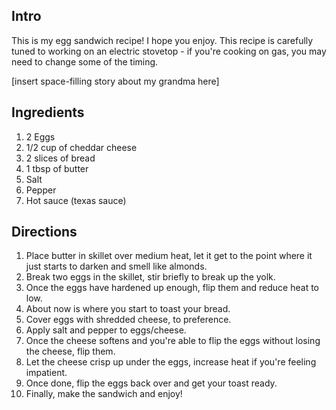 ## Intro
This is my egg sandwich recipe! I hope you enjoy. This recipe is carefully tuned to working on an electric stovetop - if you're cooking on gas, you may need to change some of the timing.

[insert space-filling story about my grandma here]

## Ingredients

1. 2 Eggs
1. 1/2 cup of cheddar cheese
1. 2 slices of bread
1. 1 tbsp of butter
1. Salt
1. Pepper
1. Hot sauce (texas sauce)

## Directions

1. Place butter in skillet over medium heat, let it get to the point where it just starts to darken and smell like almonds.
1. Break two eggs in the skillet, stir briefly to break up the yolk.
1. Once the eggs have hardened up enough, flip them and reduce heat to low.
1. About now is where you start to toast your bread.
1. Cover eggs with shredded cheese, to preference.
1. Apply salt and pepper to eggs/cheese.
1. Once the cheese softens and you're able to flip the eggs without losing the cheese, flip them.
1. Let the cheese crisp up under the eggs, increase heat if you're feeling impatient.
1. Once done, flip the eggs back over and get your toast ready.
1. Finally, make the sandwich and enjoy!
